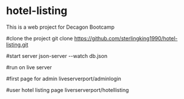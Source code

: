 # hotel-listing
This is a web project for Decagon Bootcamp

#clone the project
git clone https://github.com/sterlingking1990/hotel-listing.git

#start server
json-server --watch db.json

#run on live server

#first page for admin
liveserverport/adminlogin

#user hotel listing page
liverserverport/hotellisting

